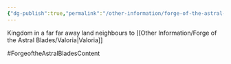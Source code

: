 ```yaml
---
{"dg-publish":true,"permalink":"/other-information/forge-of-the-astral-blades/locations/redspire/","updated":"2024-12-13T17:46:39.103+00:00"}
---
```


Kingdom in a far far away land
neighbours to [[Other Information/Forge of the Astral Blades/Valoria\|Valoria]]

#ForgeoftheAstralBladesContent  